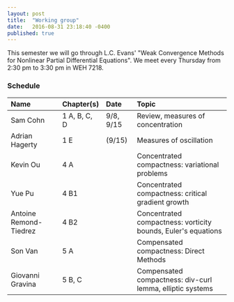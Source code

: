 ```yaml
---
layout: post
title:  "Working group"
date:   2016-08-31 23:18:40 -0400
published: true
---
```


This semester we will go through L.C. Evans' "Weak Convergence Methods for Nonlinear Partial Differential Equations". We meet every Thursday from 2:30 pm to 3:30 pm in WEH 7218.

### Schedule

| Name                   | Chapter(s)   | Date      | Topic                                                         |
|:-----------------------|:-------------|:----------|:--------------------------------------------------------------|
| Sam Cohn               | 1 A, B, C, D | 9/8, 9/15 | Review, measures of concentration                             |
| Adrian Hagerty         | 1 E          | (9/15)    | Measures of oscillation                                       |
| Kevin Ou               | 4 A          |           | Concentrated compactness: variational problems                |
| Yue Pu                 | 4 B1         |           | Concentrated compactness: critical gradient growth            |
| Antoine Remond-Tiedrez | 4 B2         |           | Concentrated compactness: vorticity bounds, Euler's equations |
| Son Van                | 5 A          |           | Compensated compactness: Direct Methods                       |
| Giovanni Gravina       | 5 B, C       |           | Compensated compactness: div-curl lemma, elliptic systems     |
